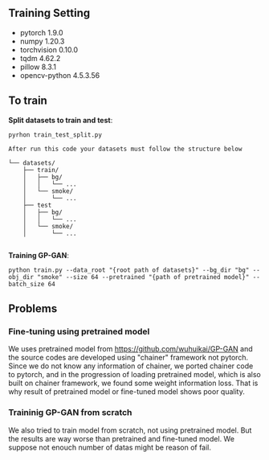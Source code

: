 
## Training Setting
- pytorch 1.9.0
- numpy 1.20.3
- torchvision 0.10.0
- tqdm 4.62.2
- pillow 8.3.1
- opencv-python 4.5.3.56

## To train

**Split datasets to train and test**:
```
pyrhon train_test_split.py

After run this code your datasets must follow the structure below

└── datasets/
    ├── train/
    │   ├── bg/
    │   │   └── ...
    │   └── smoke/
    │       └── ...
    ├── test
    │   ├── bg/
    │   │   └── ...
    │   └── smoke/
    │       └── ...
    
```

**Training GP-GAN**:
```
python train.py --data_root "{root path of datasets}" --bg_dir "bg" --obj_dir "smoke" --size 64 --pretrained "{path of pretrained model}" --batch_size 64 
```

## Problems
### Fine-tuning using pretrained model
We uses pretrained model from https://github.com/wuhuikai/GP-GAN and the source codes are developed using "chainer" framework not pytorch.
Since we do not know any information of chainer, we ported chainer code to pytorch, and in the progression of loading pretrained model, which is also built on chainer framework, we found some weight information loss. That is why result of pretrained model or fine-tuned model shows poor quality.

### Traininig GP-GAN from scratch
We also tried to train model from scratch, not using pretrained model. But the results are way worse than pretrained and fine-tuned model.
We suppose not enouch number of datas might be reason of fail.
